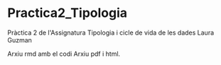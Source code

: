 # Practica2_Tipologia
Pràctica 2 de l'Assignatura Tipologia i cicle de vida de les dades
Laura Guzman

Arxiu rmd amb el codi
Arxiu pdf i html.
